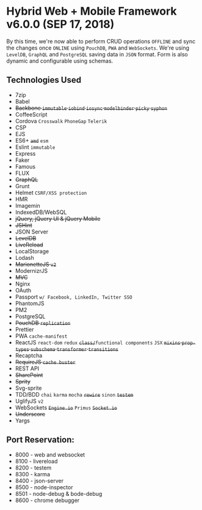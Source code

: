 # Hybrid Web + Mobile Framework v6.0.0 (SEP 17, 2018)

By this time, we're now able to perform CRUD operations `OFFLINE` and sync the changes once `ONLINE` using `PouchDB`, `PWA` and `WebSockets`. We're using `LevelDB`, `GraphQL` and `PostgreSQL` saving data in `JSON` format. Form is also dynamic and configurable using schemas.

## Technologies Used

- 7zip
- Babel
- ~~Backbone `immutable` `iobind` `iosync` ~~`modelbinder`~~ `picky` `syphon`~~
- CoffeeScript
- Cordova `Crosswalk` `PhoneGap` `Telerik`
- CSP
- EJS
- ES6+ ~~`amd`~~ `esm`
- Eslint `immutable`
- Express
- Faker
- Famous
- FLUX
- ~~GraphQL~~
- Grunt
- Helmet `CSRF/XSS protection`
- HMR
- Imagemin
- IndexedDB/WebSQL
- ~~jQuery, jQuery UI & jQuery Mobile~~
- ~~JSHint~~
- JSON Server
- ~~LevelDB~~
- ~~LiveReload~~
- LocalStorage
- Lodash
- ~~MarionetteJS `v2`~~
- ModernizrJS
- ~~MVC~~
- Nginx
- OAuth
- Passport `w/ Facebook, LinkedIn, Twitter SSO`
- PhantomJS
- PM2
- PostgreSQL
- ~~PouchDB `replication`~~
- Prettier
- PWA `cache-manifest`
- ReactJS `react-dom` `redux` ~~`class/`~~`functional components` `JSX` ~~`mixins` `prop-types` `subschema` `transformer` `transitions`~~
- Recaptcha
- ~~RequireJS `cache buster`~~
- REST API
- ~~SharePoint~~
- ~~Sprity~~
- Svg-sprite
- TDD/BDD `chai` `karma` `mocha` ~~`rewire`~~ `sinon` ~~`testem`~~
- UglifyJS `v2`
- WebSockets ~~`Engine.io`~~ `Primus` ~~`Socket.io`~~
- ~~Underscore~~
- Yargs

## Port Reservation:

- 8000 - web and websocket
- 8100 - livereload
- 8200 - testem
- 8300 - karma
- 8400 - json-server
- 8500 - node-inspector
- 8501 - node-debug & bode-debug
- 8600 - chrome debugger
